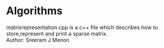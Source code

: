 # Algorithms
matrixrepresentation.cpp is a c++ file which describes how to store,represent and print a sparse matrix.
<br>
Author: Sreeram J Menon